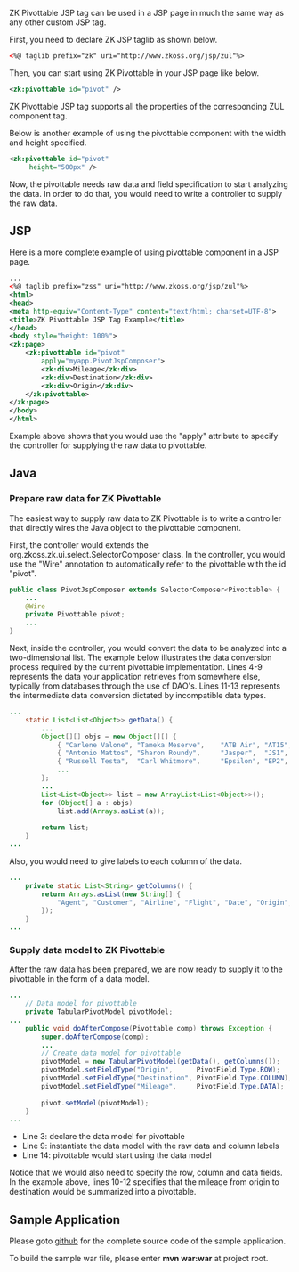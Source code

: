 

ZK Pivottable JSP tag can be used in a JSP page in much the same way as
any other custom JSP tag.

First, you need to declare ZK JSP taglib as shown below.

```xml
<%@ taglib prefix="zk" uri="http://www.zkoss.org/jsp/zul"%>
```

Then, you can start using ZK Pivottable in your JSP page like below.

```xml
<zk:pivottable id="pivot" />
```

ZK Pivottable JSP tag supports all the properties of the corresponding
ZUL component tag.

Below is another example of using the pivottable component with the
width and height specified.

```xml
<zk:pivottable id="pivot" 
     height="500px" />
```

Now, the pivottable needs raw data and field specification to start
analyzing the data. In order to do that, you would need to write a
controller to supply the raw data.

## JSP

Here is a more complete example of using pivottable component in a JSP
page.

```xml
...
<%@ taglib prefix="zss" uri="http://www.zkoss.org/jsp/zul"%>
<html>
<head>
<meta http-equiv="Content-Type" content="text/html; charset=UTF-8">
<title>ZK Pivottable JSP Tag Example</title>
</head>
<body style="height: 100%">
<zk:page>
    <zk:pivottable id="pivot" 
        apply="myapp.PivotJspComposer">
        <zk:div>Mileage</zk:div>
        <zk:div>Destination</zk:div>
        <zk:div>Origin</zk:div>
    </zk:pivottable>
</zk:page>
</body>
</html>
```

Example above shows that you would use the "apply" attribute to specify
the controller for supplying the raw data to pivottable.

## Java

### Prepare raw data for ZK Pivottable

The easiest way to supply raw data to ZK Pivottable is to write a
controller that directly wires the Java object to the pivottable
component.

First, the controller would extends the
<javadoc>org.zkoss.zk.ui.select.SelectorComposer</javadoc> class. In the
controller, you would use the "Wire" annotation to automatically refer
to the pivottable with the id "pivot".

```java
public class PivotJspComposer extends SelectorComposer<Pivottable> {
    ...
    @Wire
    private Pivottable pivot;
    ...
}
```

Next, inside the controller, you would convert the data to be analyzed
into a two-dimensional list. The example below illustrates the data
conversion process required by the current pivottable implementation.
Lines 4-9 represents the data your application retrieves from somewhere
else, typically from databases through the use of DAO's. Lines 11-13
represents the intermediate data conversion dictated by incompatible
data types.

```java
...
    static List<List<Object>> getData() {
        ...
        Object[][] objs = new Object[][] {
            { "Carlene Valone", "Tameka Meserve",    "ATB Air", "AT15",  dt(-7), "Berlin",     "Paris",     186.6, 545  },
            { "Antonio Mattos", "Sharon Roundy",     "Jasper",  "JS1",   dt(-5), "Frankfurt",  "Berlin",    139.5, 262  },
            { "Russell Testa",  "Carl Whitmore",     "Epsilon", "EP2",   dt(-3), "Dublin",     "London",    108.0, 287  },
            ...
        };
        ...
        List<List<Object>> list = new ArrayList<List<Object>>();
        for (Object[] a : objs)
            list.add(Arrays.asList(a));
    
        return list;
    }
...
```

Also, you would need to give labels to each column of the data.

```java
...
    private static List<String> getColumns() {
        return Arrays.asList(new String[] {
            "Agent", "Customer", "Airline", "Flight", "Date", "Origin", "Destination", "Price", "Mileage"
        });
    }
...
```

### Supply data model to ZK Pivottable

After the raw data has been prepared, we are now ready to supply it to
the pivottable in the form of a data model.

```java
...
    // Data model for pivottable
    private TabularPivotModel pivotModel;
...
    public void doAfterCompose(Pivottable comp) throws Exception {
        super.doAfterCompose(comp);
        ...
        // Create data model for pivottable
        pivotModel = new TabularPivotModel(getData(), getColumns());
        pivotModel.setFieldType("Origin",      PivotField.Type.ROW);
        pivotModel.setFieldType("Destination", PivotField.Type.COLUMN);
        pivotModel.setFieldType("Mileage",     PivotField.Type.DATA);
        
        pivot.setModel(pivotModel);
    }
...
```

- Line 3: declare the data model for pivottable
- Line 9: instantiate the data model with the raw data and column labels
- Line 14: pivottable would start using the data model

Notice that we would also need to specify the row, column and data
fields. In the example above, lines 10-12 specifies that the mileage
from origin to destination would be summarized into a pivottable.

## Sample Application

Please goto
[github](https://github.com/leeyt/ZKSmalltalk/tree/master/zkpvtjsp/) for
the complete source code of the sample application.

To build the sample war file, please enter **mvn war:war** at project
root.
